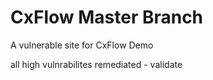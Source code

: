 # CxFlow Master Branch
A vulnerable site for CxFlow Demo

all high vulnrabilites remediated - validate
